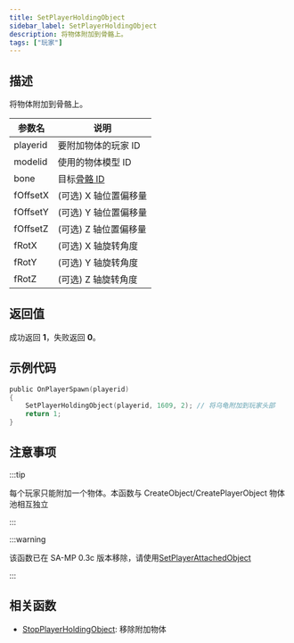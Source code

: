 ```yaml
---
title: SetPlayerHoldingObject
sidebar_label: SetPlayerHoldingObject
description: 将物体附加到骨骼上。
tags: ["玩家"]
---
```


## 描述

将物体附加到骨骼上。

| 参数名   | 说明                               |
| -------- | ---------------------------------- |
| playerid | 要附加物体的玩家 ID                |
| modelid  | 使用的物体模型 ID                  |
| bone     | 目标[骨骼 ID](../resources/boneid) |
| fOffsetX | (可选) X 轴位置偏移量              |
| fOffsetY | (可选) Y 轴位置偏移量              |
| fOffsetZ | (可选) Z 轴位置偏移量              |
| fRotX    | (可选) X 轴旋转角度                |
| fRotY    | (可选) Y 轴旋转角度                |
| fRotZ    | (可选) Z 轴旋转角度                |

## 返回值

成功返回 **1**，失败返回 **0**。

## 示例代码

```c
public OnPlayerSpawn(playerid)
{
    SetPlayerHoldingObject(playerid, 1609, 2); // 将乌龟附加到玩家头部
    return 1;
}
```

## 注意事项

:::tip

每个玩家只能附加一个物体。本函数与 CreateObject/CreatePlayerObject 物体池相互独立

:::

:::warning

该函数已在 SA-MP 0.3c 版本移除，请使用[SetPlayerAttachedObject](SetPlayerAttachedObject)

:::

## 相关函数

- [StopPlayerHoldingObject](StopPlayerHoldingObject): 移除附加物体
